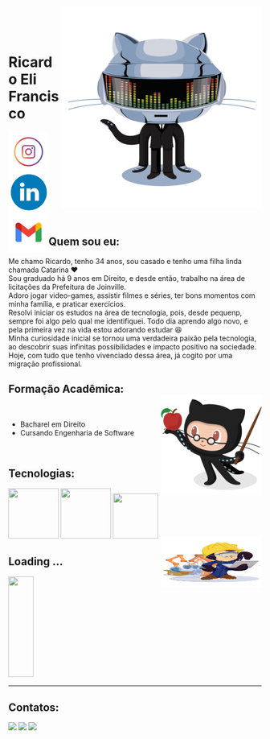 <img align="right" width="400px" style="margin-top:-20px" src="/imgs/daftpunktocat-thomas.gif" width="200" height="400"/> </div>

</br>
</br>

<div dsplay="inline-block">
 
 <h1 align="left">Ricardo Eli Francisco</h1>
 <a href="https://www.instagram.com/ricardoelif">
    <img align="left" width="80px" src="/imgs/instagram.png" alt="instagram" style="vertical-align:top;">
  
  <a href="https://www.linkedin.com/in/ricardoelif">
    <img width="80px" src="/imgs/linkedin.png" alt="linkedin" style="vertical-align:top;">
  
 <a href = "mailto:contato@ricardoelca">
    <img align="left" width="80px" src="/imgs/email.png" alt="instagram" style="vertical-align:top;">
   </a>
</div>

</br>

 
## Quem sou eu:

Me chamo Ricardo, tenho 34 anos, sou casado e tenho uma filha linda chamada Catarina :heart: </br> 
Sou graduado há 9 anos em Direito, e desde então, trabalho na área de licitações da Prefeitura de Joinville. </br>
Adoro jogar video-games, assistir filmes e séries, ter bons momentos com minha família, e praticar exercícios. </br>
Resolvi iniciar os estudos na área de tecnologia, pois, desde pequenp, sempre foi algo pelo qual me identifiquei. Todo dia aprendo algo novo, e pela primeira vez na vida estou adorando estudar :laughing: </br>
Minha curiosidade inicial se tornou uma verdadeira paixão pela tecnologia, ao descobrir suas infinitas possibilidades e impacto positivo na sociedade. Hoje, com tudo que tenho vivenciado dessa área, já cogito  por uma migração profissional. 

## Formação Acadêmica:
<img align="right" width="200px" style="margin-top:-20px" src="/imgs/estudioso.png" width="50" height="200"/> </div>
</br>
* Bacharel em Direito
* Cursando Engenharia de Software
</br>

## Tecnologias: 
         
<img src="https://cdn.jsdelivr.net/gh/devicons/devicon/icons/html5/html5-original-wordmark.svg" width="100" height="100"/> <img src="https://cdn.jsdelivr.net/gh/devicons/devicon/icons/css3/css3-original-wordmark.svg" width="100" height="100"/>
<img src="https://cdn.jsdelivr.net/gh/devicons/devicon/icons/javascript/javascript-original.svg" width="90" height="90"/> <div align="right"> <img align="right" width="200px" style="margin-top:-20px" src="/imgs/trabalhador.png" width="100" height="100"/> </div>

## Loading ...

<img src="https://cdn.jsdelivr.net/gh/devicons/devicon/icons/python/python-original-wordmark.svg" width="50" height="200"/>

---

## Contatos:

<div>
<a href="https://instagram.com/ricardoelif" target="_blank"><img loading="lazy" src="https://img.shields.io/badge/-Instagram-%23E4405F?style=for-the-badge&logo=instagram&logoColor=white" target="_blank"></a>
<a href = "mailto:contato@ricardoelca"><img loading="lazy" src="https://img.shields.io/badge/Gmail-D14836?style=for-the-badge&logo=gmail&logoColor=white" target="_blank"></a>
<a href="https://www.linkedin.com/in/ricardoelif" target="_blank"><img loading="lazy" src="https://img.shields.io/badge/-LinkedIn-%230077B5?style=for-the-badge&logo=linkedin&logoColor=white" target="_blank"></a>   
</div>
